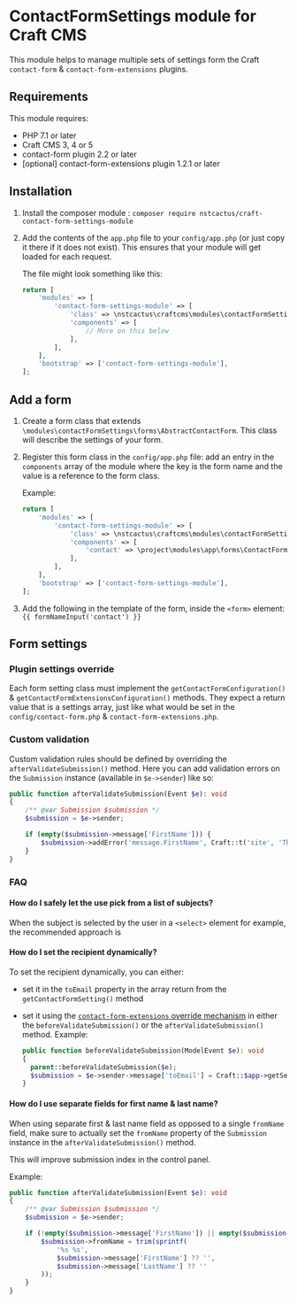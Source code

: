 # ContactFormSettings module for Craft CMS

This module helps to manage multiple sets of settings form the Craft `contact-form` & `contact-form-extensions` plugins.


## Requirements

This module requires:

- PHP 7.1 or later
- Craft CMS 3, 4 or 5
- contact-form plugin 2.2 or later
- [optional] contact-form-extensions plugin 1.2.1 or later


## Installation

1. Install the composer module : `composer require nstcactus/craft-contact-form-settings-module`

2. Add the contents of the `app.php` file to your `config/app.php` (or just copy it there if it does
   not exist). This ensures that your module will get loaded for each request.

   The file might look something like this:

   ```php
   return [
       'modules' => [
           'contact-form-settings-module' => [
               'class' => \nstcactus\craftcms\modules\contactFormSettings\ContactFormSettingsModule::class,
               'components' => [
                   // More on this below
               ],
           ],
       ],
       'bootstrap' => ['contact-form-settings-module'],
   ];
   ```

## Add a form

1. Create a form class that extends `\modules\contactFormSettings\forms\AbstractContactForm`.
This class will describe the settings of your form.

2. Register this form class in the `config/app.php` file: add an entry in the `components` array of the module where the
   key is the form name and the value is a reference to the form class. 

   Example:

    ```php
    return [
        'modules' => [
            'contact-form-settings-module' => [
                'class' => \nstcactus\craftcms\modules\contactFormSettings\ContactFormSettingsModule::class,
                'components' => [
                    'contact' => \project\modules\app\forms\ContactForm::class,
                ],
            ],
        ],
        'bootstrap' => ['contact-form-settings-module'],
    ];
    ```

3. Add the following in the template of the form, inside the `<form>` element: `{{ formNameInput('contact') }}`


## Form settings

### Plugin settings override

Each form setting class must implement the `getContactFormConfiguration()` & `getContactFormExtensionsConfiguration()`
methods. They expect a return value that is a settings array, just like what would be set in the
`config/contact-form.php` & `contact-form-extensions.php`.

### Custom validation

Custom validation rules should be defined by overriding the `afterValidateSubmission()` method. Here you can add
validation errors on the `Submission` instance (available in `$e->sender`) like so:

````php
public function afterValidateSubmission(Event $e): void
{
    /** @var Submission $submission */
    $submission = $e->sender;

    if (empty($submission->message['FirstName'])) {
        $submission->addError('message.FirstName', Craft::t('site', 'This field cannot be blank.'));
    }
}
````

### FAQ

#### How do I safely let the use pick from a list of subjects?

When the subject is selected by the user in a `<select>` element for example, the recommended approach is

#### How do I set the recipient dynamically?

To set the recipient dynamically, you can either:

- set it in the `toEmail` property in the array return from the `getContactFormSetting()` method
- set it using the [`contact-form-extensions` override mechanism](https://github.com/hybridinteractive/craft-contact-form-extensions?tab=readme-ov-file#overriding-where-the-message-is-sent)
  in either the `beforeValidateSubmission()` or the `afterValidateSubmission()` method.
  Example:

  ````php
  public function beforeValidateSubmission(ModelEvent $e): void
  {
    parent::beforeValidateSubmission($e);
    $submission = $e->sender->message['toEmail'] = Craft::$app->getSecurity()->hashData($subject->contactSubjectRecipient);
  }
  ````

#### How do I use separate fields for first name & last name?

When using separate first & last name field as opposed to a single `fromName` field, make sure to actually set the
`fromName` property of the `Submission` instance in the `afterValidateSubmission()` method.

This will improve submission index in the control panel.

Example:

````php
public function afterValidateSubmission(Event $e): void
{
    /** @var Submission $submission */
    $submission = $e->sender;

    if (!empty($submission->message['FirstName']) || empty($submission->message['LastName'])) {
        $submission->fromName = trim(sprintf(
            '%s %s',
            $submission->message['FirstName'] ?? '',
            $submission->message['LastName'] ?? ''
        ));
    }
}
````
